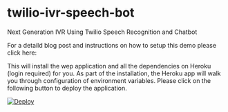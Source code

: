 # twilio-ivr-speech-bot
Next Generation IVR Using Twilio Speech Recognition and Chatbot

For a detaild blog post and instructions on how to setup this demo please click here:


This will install the wep application and all the dependencies on Heroku (login required) for you. As part of the installation, the Heroku app will walk you through configuration of environment variables.  Please click on the following button to deploy the application.

[![Deploy](https://www.herokucdn.com/deploy/button.svg)](https://heroku.com/deploy?template=https://github.com/ameerbadri/twilio-ivr-speech-bot&env[APIAPI_CLIENT_ACCESS_KEY]=YOUR_APIAPI_CLIENT_ACCESS_KEY&env[AWS_ACCESS_KEY_ID]=YOUR_AWS_ACCESS_KEY_ID&env[AWS_SECRET_KEY]=YOUR_AWS_SECRET_KEY)

